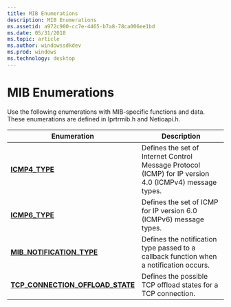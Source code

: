 ```yaml
---
title: MIB Enumerations
description: MIB Enumerations
ms.assetid: a972c900-cc7e-4465-b7a8-78ca006ee1bd
ms.date: 05/31/2018
ms.topic: article
ms.author: windowssdkdev
ms.prod: windows
ms.technology: desktop
---
```


# MIB Enumerations

Use the following enumerations with MIB-specific functions and data. These enumerations are defined in Iprtrmib.h and Netioapi.h.



| Enumeration                                                             | Description                                                                                            |
|-------------------------------------------------------------------------|--------------------------------------------------------------------------------------------------------|
| [**ICMP4\_TYPE**](/windows/previous-versions/Ipmib/ne-ipmib-icmp4_type?branch=master)                                       | Defines the set of Internet Control Message Protocol (ICMP) for IP version 4.0 (ICMPv4) message types. |
| [**ICMP6\_TYPE**](/windows/previous-versions/Ipmib/ne-ipmib-icmp6_type?branch=master)                                       | Defines the set of ICMP for IP version 6.0 (ICMPv6) message types.                                     |
| [**MIB\_NOTIFICATION\_TYPE**](/windows/win32/Netioapi/ne-netioapi-_mib_notification_type?branch=master)                | Defines the notification type passed to a callback function when a notification occurs.                |
| [**TCP\_CONNECTION\_OFFLOAD\_STATE**](/windows/previous-versions/Tcpmib/ne-tcpmib-tcp_connection_offload_state?branch=master) | Defines the possible TCP offload states for a TCP connection.                                          |



 

 

 




